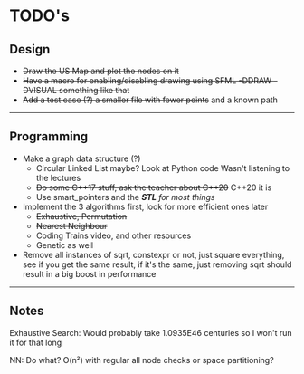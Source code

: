 # TODO's

## Design

- ~~Draw the US Map and plot the nodes on it~~
- ~~Have a macro for enabling/disabling drawing using SFML -DDRAW -DVISUAL
something like that~~
- ~~Add a test case (?) a smaller file with fewer points~~ and a known path

___

## Programming

- Make a graph data structure (?)
  - Circular Linked List maybe? Look at Python code
    Wasn't listening to the lectures
  - ~~Do some C++17 stuff, ask the teacher about C++20~~ C++20 it is
  - Use smart\_pointers and the _**STL** for most things_
- Implement the 3 algorithms first, look for more efficient ones later
  - ~~Exhaustive, Permutation~~
  - ~~Nearest Neighbour~~
  - Coding Trains video, and other resources
  - Genetic as well
- Remove all instances of sqrt, constexpr or not, just square everything,
see if you get the same result, if it's the same, just removing sqrt
should result in a big boost in performance

___

## Notes

Exhaustive Search: Would probably take 1.0935E46 centuries so I won't run it
for that long

NN: Do what? O(n²) with regular all node checks or space partitioning?

